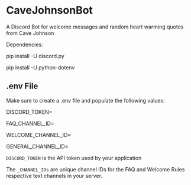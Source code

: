 # CaveJohnsonBot
A Discord Bot for welcome messages and random heart warming quotes from Cave Johnson

Dependencies:

pip install -U discord.py

pip install -U python-dotenv

## .env File

Make sure to create a .env file and populate the following values:

DISCORD_TOKEN=

FAQ_CHANNEL_ID=

WELCOME_CHANNEL_ID=

GENERAL_CHANNEL_ID=

`DISCORD_TOKEN` is the API token used by your application

The `_CHANNEL_IDs` are unique channel IDs for the FAQ and Welcome Rules respective text channels in your server.
